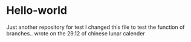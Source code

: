 # Hello-world
Just another repository for test
I changed this file to test the function of branches..
wrote on the 29.12 of chinese lunar calender
